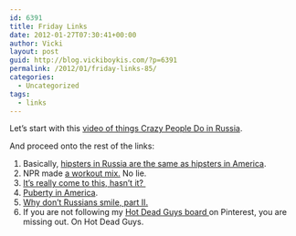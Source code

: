 ```yaml
---
id: 6391
title: Friday Links
date: 2012-01-27T07:30:41+00:00
author: Vicki
layout: post
guid: http://blog.vickiboykis.com/?p=6391
permalink: /2012/01/friday-links-85/
categories:
  - Uncategorized
tags:
  - links
---
```

Let&#8217;s start with this <a href="http://www.vice.com/the-vice-guide-to-travel/jesus-of-siberia-part-1" target="_blank">video of things Crazy People Do in Russia</a>.

And proceed onto the rest of the links:

  1. Basically, <a href="http://nymag.com/news/features/russian-revolutionaries-2012-1/" target="_blank">hipsters in Russia are the same as hipsters in America</a>.
  2. NPR made <a href="http://www.npr.org/2012/01/13/145185920/the-ultimate-npr-workout-mix?ft=1&f=100" target="_blank">a workout mix.</a> No lie.
  3. <a href="http://www.metafilter.com/111819/Turn-that-phone-over" target="_blank">It&#8217;s really come to this, hasn&#8217;t it? </a>
  4. <a href="http://thehairpin.com/2012/01/my-librarys-copy-of-the-whats-happening-to-my-body-book-for-boys" target="_blank">Puberty in America</a>.
  5. <a href="http://www.themigrantbookclub.com/2012/01/history-of-unsmiling.html" target="_blank">Why don&#8217;t Russians smile, part II.</a>
  6. If you are not following my <a href="http://pinterest.com/veeko/sexy-men-of-history/" target="_blank">Hot Dead Guys board </a>on Pinterest, you are missing out. On Hot Dead Guys.

&nbsp;

&nbsp;